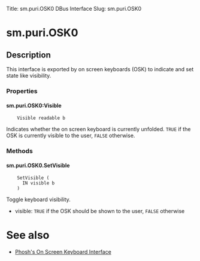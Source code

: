 Title: sm.puri.OSK0 DBus Interface
Slug: sm.puri.OSK0

# sm.puri.OSK0

## Description

This interface is exported by on screen keyboards (OSK) to
indicate and set state like visibility.

### Properties

#### sm.puri.OSK0:Visible

```
    Visible readable b
```

Indicates whether the on screen keyboard is currently
unfolded. `TRUE` if the OSK is currently visible to the user,
`FALSE` otherwise.

### Methods

#### sm.puri.OSK0.SetVisible

```
    SetVisible (
      IN visible b
    )
```

Toggle keyboard visibility.

* visible: `TRUE` if the OSK should be shown to the user, `FALSE` otherwise

# See also

* [Phosh's On Screen Keyboard Interface](https://phosh.mobi/posts/phosh-osk-interface/)
